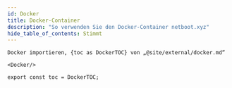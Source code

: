 ```yaml
---
id: Docker
title: Docker-Container
description: "So verwenden Sie den Docker-Container netboot.xyz"
hide_table_of_contents: Stimmt
---
```


```mdx-code-block
Docker importieren, {toc as DockerTOC} von „@site/external/docker.md“

<Docker/>

export const toc = DockerTOC;

```
